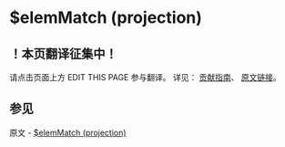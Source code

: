 # $elemMatch (projection)

## ！本页翻译征集中！

请点击页面上方 EDIT THIS PAGE 参与翻译。
详见：
[贡献指南]( https://github.com/JinMuInfo/MongoDB-Manual-zh/blob/master/CONTRIBUTING.md )、
[原文链接](  https://docs.mongodb.com/manual/reference/operator/projection/elemMatch/  )。

## 参见

原文 - [$elemMatch (projection)]( https://docs.mongodb.com/manual/reference/operator/projection/elemMatch/ )

